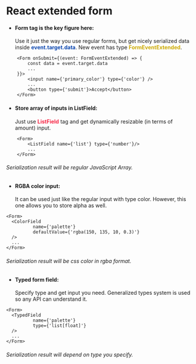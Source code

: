 # React extended form
- #### Form tag is the key figure here:
    Use it just the way you use regular forms,
    but get nicely serialized data inside
    <span style="color: #0d48b0; font-weight: bold">event.target.data</span>.
    New event has type <span style="color: #ccaa00; font-weight: bold">FormEventExtended</span>.
```tsx
    <Form onSubmit={(event: FormEventExtended) => {
        const data = event.target.data
        ...
    }}>
        <input name={'primary_color'} type={'color'} />
        ...
        <button type={'submit'}>Accept</button>
    </Form>
```
- #### Store array of inputs in ListField:
    Just use <span style="color: #f72645; font-weight: bold">ListField</span> tag and get dynamically resizable (in terms of amount) input.
```tsx
    <Form>
        <ListField name={'list'} type={'number'}/>
        ...
    </Form>
```
######    Serialization result will be regular JavaScript Array.
- #### RGBA color input:
  It can be used just like the regular input with type color.
  However, this one allows you to store alpha as well.
```tsx
<Form>
  <ColorField 
          name={'palette'} 
          defaultValue={'rgba(150, 135, 10, 0.3)'}
  />
  ...
</Form>
```
######    Serialization result will be css color in rgba format.
- #### Typed form field:
  Specify type and get input you need.
  Generalized types system is used so any API can understand it.
```tsx
<Form>
  <TypedField 
          name={'palette'} 
          type={'list[float]'}
  />
  ...
</Form>
```
######    Serialization result will depend on type you specify.
